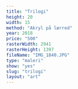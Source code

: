 ```yaml
---
title: "Trilogi"
height: 20
width: 15
method: "Akryl på lærred"
year: 2018
price: "500"
rasterWidth: 2941
rasterHeight: 1397
fileName: "IMG_1840.JPG"
type: "maleri"
show: "yes"
slug: "trilogi"
layout: "art"
---
```

